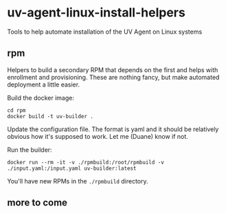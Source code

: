 # uv-agent-linux-install-helpers

Tools to help automate installation of the UV Agent on Linux systems

## rpm

Helpers to build a secondary RPM that depends on the first and helps with enrollment and
provisioning.  These are nothing fancy, but make automated deployment a little easier.


Build the docker image:

```
cd rpm
docker build -t uv-builder .
```

Update the configuration file.  The format is yaml and it should be relatively obvious
how it's supposed to work.  Let me (Duane) know if not.

Run the builder:

```
docker run --rm -it -v ./rpmbuild:/root/rpmbuild -v ./input.yaml:/input.yaml uv-builder:latest
```

You'll have new RPMs in the `./rpmbuild` directory.

## more to come
